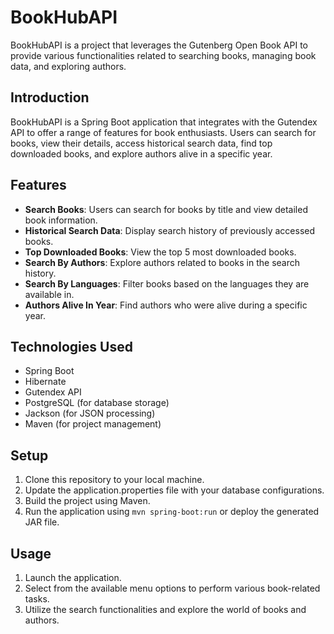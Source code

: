 # BookHubAPI

BookHubAPI is a project that leverages the Gutenberg Open Book API to provide various functionalities related to
searching books, managing book data, and exploring authors.

## Introduction

BookHubAPI is a Spring Boot application that integrates with the Gutendex API to offer a range of features for book
enthusiasts. Users can search for books, view their details, access historical search data, find top downloaded books,
and explore authors alive in a specific year.

## Features

- **Search Books**: Users can search for books by title and view detailed book information.
- **Historical Search Data**: Display search history of previously accessed books.
- **Top Downloaded Books**: View the top 5 most downloaded books.
- **Search By Authors**: Explore authors related to books in the search history.
- **Search By Languages**: Filter books based on the languages they are available in.
- **Authors Alive In Year**: Find authors who were alive during a specific year.

## Technologies Used

- Spring Boot
- Hibernate
- Gutendex API
- PostgreSQL (for database storage)
- Jackson (for JSON processing)
- Maven (for project management)

## Setup

1. Clone this repository to your local machine.
2. Update the application.properties file with your database configurations.
3. Build the project using Maven.
4. Run the application using `mvn spring-boot:run` or deploy the generated JAR file.

## Usage

1. Launch the application.
2. Select from the available menu options to perform various book-related tasks.
3. Utilize the search functionalities and explore the world of books and authors.

